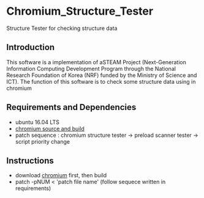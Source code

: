 # Chromium_Structure_Tester

Structure Tester for checking structure data

## Introduction

This software is a implementation of aSTEAM Project (Next-Generation Information Computing Development Program through the National Research Foundation of Korea (NRF) funded by the Ministry of Science and ICT). The function of this software is to check some structure data using in chromium

## Requirements and Dependencies

- ubuntu 16.04 LTS
- [chromium source and build](https://chromium.googlesource.com/chromium/src/+/master/docs/linux/build_instructions.md)
- patch sequence : chromium structure tester -> preload scanner tester -> script priority change

## Instructions

- download [chromium](https://chromium.googlesource.com/chromium/src/+/master/docs/linux/build_instructions.md) first, then build
- patch -pNUM < 'patch file name' (follow sequece written in requirements)
